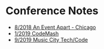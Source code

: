 
# Conference Notes

* [8/2018 An Event Apart - Chicago](/AEA-chi2018)
* [1/2019 CodeMash](/CodeMash2019)
* [9/2019 Music City Tech/Code](/MTC-2019)

